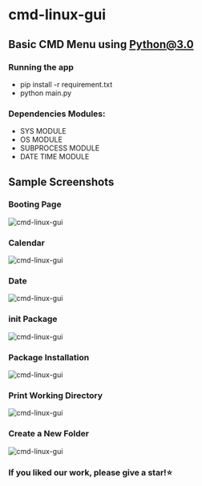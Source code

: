 # cmd-linux-gui

## Basic CMD Menu using Python@3.0

### Running the app
- pip install -r requirement.txt
- python main.py

### Dependencies Modules:

- SYS MODULE 
- OS MODULE
- SUBPROCESS MODULE
- DATE TIME MODULE

## Sample Screenshots

### Booting Page
![cmd-linux-gui](https://user-images.githubusercontent.com/40117155/240363741-ffb9386e-979d-4f9b-861f-b1e645a84ff3.png)

### Calendar
![cmd-linux-gui](https://user-images.githubusercontent.com/40117155/240360018-5bf02c16-75e1-4f12-8cbb-22075bbf45cb.png)

### Date
![cmd-linux-gui](https://user-images.githubusercontent.com/40117155/240360025-d6f28b58-fabb-4940-9b4a-efe18c38c868.png)

### init Package
![cmd-linux-gui](https://user-images.githubusercontent.com/40117155/240360042-ced835f6-d7f4-4382-97f5-1c03e0ff0095.png)

### Package Installation
![cmd-linux-gui](https://user-images.githubusercontent.com/40117155/240360053-61e2688c-b5ba-49be-a31b-867450ee1c44.png)

### Print Working Directory
![cmd-linux-gui](https://user-images.githubusercontent.com/40117155/240360058-cb2224de-82a3-4b96-abfa-74232c847394.png)

### Create a New Folder
![cmd-linux-gui]()

### If you liked our work, please give a star!⭐️
